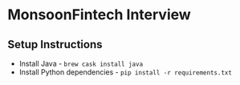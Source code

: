 MonsoonFintech Interview
========================


Setup Instructions
------------------

* Install Java - `brew cask install java`
* Install Python dependencies - `pip install -r requirements.txt`
